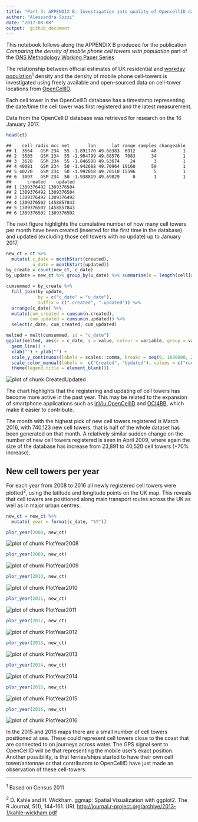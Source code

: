 ```yaml
---
title: "Part 3: APPENDIX B: Investigation into quality of OpencellID data"
author: "Alessandra Sozzi"  
date: "2017-08-08"
output:  github_document
---
```


This notebook follows along the APPENDIX B produced for the publication *Comparing the density of mobile phone cell towers with population* part of the [ONS Methodology Working Paper Series]()

The relationship between official estimates of UK residential and [workday population](https://www.ons.gov.uk/peoplepopulationandcommunity/populationandmigration/populationestimates/articles/theworkdaypopulationofenglandandwales/2013-10-31#data)<sup>1</sup> density and the density of mobile phone cell-towers is investigated using freely available and open-sourced data on cell-tower locations from [OpenCellID](https://opencellid.org/).




Each cell tower in the OpenCellID database has a timestamp representing the date/time the cell tower was first registered and the latest measurement. 

Data from the OpenCellID database was retrieved for research on the 16 January 2017.


```r
head(ct)
```

```
##    cell radio mcc net       lon      lat range samples changeable
## 1  3564   GSM 234  55 -1.891770 49.68383  6912      48          1
## 2  3505   GSM 234  55 -1.904799 49.68576  7083      34          1
## 3  3628   GSM 234  55 -1.846508 49.63674    24       3          1
## 4 40081   GSM 234  50 -1.942688 49.70964 19160      59          1
## 5 40220   GSM 234  50 -1.992018 49.70110 15596       5          1
## 6  3097   GSM 234  50 -1.938819 49.69829     0       1          1
##      created    updated
## 1 1309376492 1309376504
## 2 1309376492 1309376504
## 3 1309376492 1309376492
## 4 1309376502 1458857843
## 5 1309376502 1458857843
## 6 1309376502 1309376502
```

The next figure highlights the cumulative number of how many cell towers per month have been created (inserted for the first time in the database) and updated (excluding those cell towers with no update) up to January 2017.


```r
new_ct = ct %>% 
  mutate( c_date = monthStart(created),
          u_date = monthStart(updated))
by_create = count(new_ct, c_date)
by_update = new_ct %>% group_by(u_date) %>% summarise(n = length(cell[samples > 1]))
```


```r
cumsummed = by_create %>% 
  full_join(by_update, 
            by = c("c_date" = "u_date"), 
            suffix = c(".created", ".updated")) %>%
  arrange(c_date) %>%
  mutate(cum_created = cumsum(n.created), 
         cum_updated = cumsum(n.updated)) %>%
  select(c_date, cum_created, cum_updated)

melted = melt(cumsummed, id = "c_date")
ggplot(melted, aes(x = c_date, y = value, colour = variable, group = variable)) + 
  geom_line() +
  xlab("") + ylab("") +
  scale_y_continuous(labels = scales::comma, breaks = seq(0, 1600000, 200000)) +
  scale_color_manual(labels =  c("Created", "Updated"), values = c("red", "blue")) + 
  theme(legend.title = element_blank())
```

![plot of chunk CreatedUpdated](figures//CreatedUpdated-1.png)


The chart highlights that the registering and updating of cell towers has become more active in the past year. This may be related to the expansion of smartphone applications such as [inViu OpenCellID](http://wiki.opencellid.org/wiki/Data_sources) and [OCI4BB](https://sourceforge.net/projects/oci4bb/), which make it easier to contribute.

The month with the highest pick of new cell towers registered is March 2016, with 740,123 new cell towers, that is half of the whole dataset has been generated on that month. A relatively similar sudden change on the number of new cell towers registered is seen in April 2009, where again the size of the database has increase from 23,891 to 40,520 cell towers (+70% increase).

## New cell towers per year

For each year from 2008 to 2016 all newly registered cell towers were plotted<sup>2</sup>, using the latitude and longitude points on the UK map. This reveals that cell towers are positioned along main transport routes across the UK as well as in major urban centres.


```r
new_ct = new_ct %>% 
  mutate( year = format(c_date, "%Y"))
```


```r
plor_year(2008, new_ct)
```

![plot of chunk PlotYear2008](figures//PlotYear2008-1.png)

```r
plor_year(2009, new_ct)
```

![plot of chunk PlotYear2009](figures//PlotYear2009-1.png)


```r
plor_year(2010, new_ct)
```

![plot of chunk PlotYear2010](figures//PlotYear2010-1.png)


```r
plor_year(2011, new_ct)
```

![plot of chunk PlotYear2011](figures//PlotYear2011-1.png)


```r
plor_year(2012, new_ct)
```

![plot of chunk PlotYear2012](figures//PlotYear2012-1.png)


```r
plor_year(2013, new_ct)
```

![plot of chunk PlotYear2013](figures//PlotYear2013-1.png)


```r
plor_year(2014, new_ct)
```

![plot of chunk PlotYear2014](figures//PlotYear2014-1.png)


```r
plor_year(2015, new_ct)
```

![plot of chunk PlotYear2015](figures//PlotYear2015-1.png)


```r
plor_year(2016, new_ct)
```

![plot of chunk PlotYear2016](figures//PlotYear2016-1.png)

In the 2015 and 2016 maps there are a small number of cell towers positioned at sea. These could represent cell towers close to the coast that are connected to on journeys across water. The GPS signal sent to OpenCellID will be that representing the mobile user’s exact position. Another possibility, is that ferries/ships started to have their own cell tower/antennae or that contributors to OpenCellID have just made an observation of these cell-towers.   

---

<sup>1</sup> Based on Census 2011

<sup>2</sup> D. Kahle and H. Wickham. ggmap: Spatial Visualization with ggplot2. The R Journal,
  5(1), 144-161. URL http://journal.r-project.org/archive/2013-1/kahle-wickham.pdf


